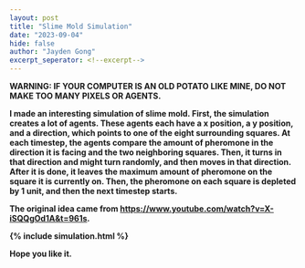```yaml
---
layout: post
title: "Slime Mold Simulation"
date: "2023-09-04"
hide: false
author: "Jayden Gong"
excerpt_seperator: <!--excerpt-->
---
```


<strong> WARNING: IF YOUR COMPUTER IS AN OLD POTATO LIKE MINE, DO NOT MAKE TOO MANY PIXELS OR AGENTS.

I made an interesting simulation of slime mold. First, the simulation creates a lot of agents.
These agents each have a x position, a y position, and a direction, which points to one of the eight surrounding squares.
At each timestep, the agents compare the amount of pheromone
in the direction it is facing and the two neighboring squares.
Then, it turns in that direction and might turn randomly, and then moves in that direction.
After it is done, it leaves the maximum amount of pheromone on the square it is currently on.
Then, the pheromone on each square is depleted by 1 unit, and then the next timestep starts.

The original idea came from https://www.youtube.com/watch?v=X-iSQQgOd1A&t=961s.

<!--excerpt-->

{% include simulation.html %}

Hope you like it.